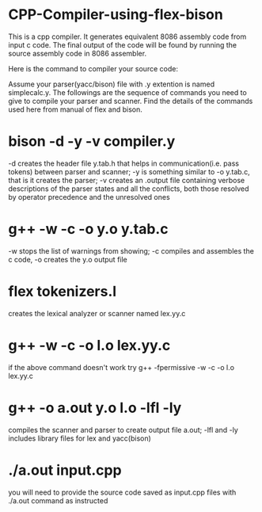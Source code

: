 # CPP-Compiler-using-flex-bison

This is a cpp compiler. It generates equivalent 8086 assembly code from input c code.
The final output of the code will be found by running the source assembly code in 8086 assembler.

Here is the command to compiler your source code:

Assume your parser(yacc/bison) file with .y extention is named simplecalc.y. The followings are the sequence of commands you need to give to compile your parser and scanner. Find the details of the commands used here from manual of flex and bison. 

# bison -d -y -v compiler.y	
-d creates the header file y.tab.h that helps in communication(i.e. pass tokens) between parser and scanner; -y is something similar to -o y.tab.c, that is it creates the parser; -v creates an .output file containing verbose descriptions of the parser states and all the conflicts, both those resolved by operator precedence and the unresolved ones

# g++ -w -c -o y.o y.tab.c	
-w stops the list of warnings from showing; -c compiles and assembles the c code, -o creates the y.o output file    


# flex tokenizers.l		
creates the lexical analyzer or scanner named lex.yy.c


# g++ -w -c -o l.o lex.yy.c
if the above command doesn't work try g++ -fpermissive -w -c -o l.o lex.yy.c


# g++ -o a.out y.o l.o -lfl -ly	
compiles the scanner and parser to create output file a.out; -lfl and -ly includes library files 					for lex and yacc(bison)


# ./a.out input.cpp

you will need to provide the source code saved as input.cpp files with ./a.out command as instructed 
